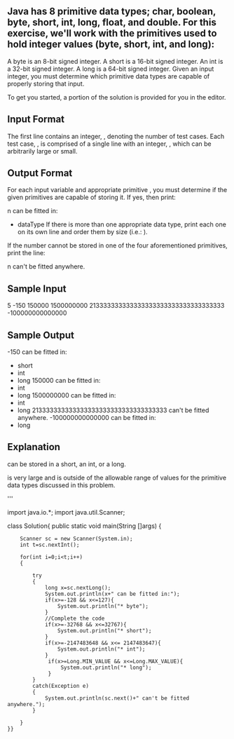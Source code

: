 ## Java has 8 primitive data types; char, boolean, byte, short, int, long, float, and double. For this exercise, we'll work with the primitives used to hold integer values (byte, short, int, and long):

A byte is an 8-bit signed integer.
A short is a 16-bit signed integer.
An int is a 32-bit signed integer.
A long is a 64-bit signed integer.
Given an input integer, you must determine which primitive data types are capable of properly storing that input.

To get you started, a portion of the solution is provided for you in the editor.

## Input Format

The first line contains an integer, , denoting the number of test cases.
Each test case, , is comprised of a single line with an integer, , which can be arbitrarily large or small.

## Output Format

For each input variable  and appropriate primitive , you must determine if the given primitives are capable of storing it. If yes, then print:

n can be fitted in:
* dataType
If there is more than one appropriate data type, print each one on its own line and order them by size (i.e.: ).

If the number cannot be stored in one of the four aforementioned primitives, print the line:

n can't be fitted anywhere.
## Sample Input

5
-150
150000
1500000000
213333333333333333333333333333333333
-100000000000000
## Sample Output

-150 can be fitted in:
* short
* int
* long
150000 can be fitted in:
* int
* long
1500000000 can be fitted in:
* int
* long
213333333333333333333333333333333333 can't be fitted anywhere.
-100000000000000 can be fitted in:
* long
## Explanation

 can be stored in a short, an int, or a long.

 is very large and is outside of the allowable range of values for the primitive data types discussed in this problem.

 '''

 import java.io.*;
import java.util.Scanner;



class Solution{
    public static void main(String []args)
    {



        Scanner sc = new Scanner(System.in);
        int t=sc.nextInt();

        for(int i=0;i<t;i++)
        {

            try
            {
                long x=sc.nextLong();
                System.out.println(x+" can be fitted in:");
                if(x>=-128 && x<=127){
                    System.out.println("* byte");
                }
                //Complete the code
                if(x>=-32768 && x<=32767){
                    System.out.println("* short");
                }
                if(x>=-2147483648 && x<= 2147483647){
                    System.out.println("* int");
                }
                 if(x>=Long.MIN_VALUE && x<=Long.MAX_VALUE){
                     System.out.println("* long");
                 }
            }
            catch(Exception e)
            {
                System.out.println(sc.next()+" can't be fitted anywhere.");
            }

        }
    }}


